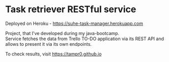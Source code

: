 # Task retriever RESTful service
Deployed on Heroku - 
https://suhe-task-manager.herokuapp.com  <br />

Project, that I've developed during my java-bootcamp.<br>
Service fetches the data from Trello TO-DO application via its REST API 
and allows to present it via its own endpoints.


To check results, visit https://tampr0.github.io

